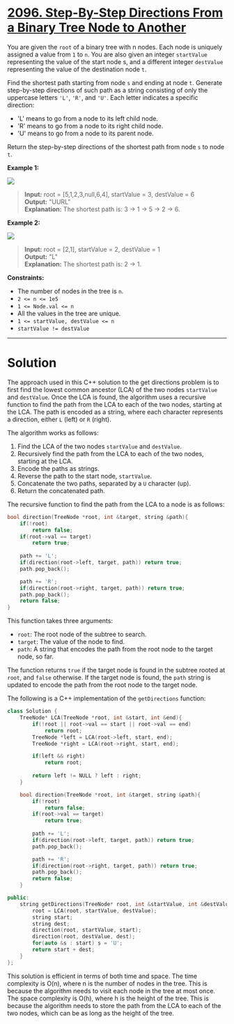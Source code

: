 # [2096. Step-By-Step Directions From a Binary Tree Node to Another](https://leetcode.com/problems/step-by-step-directions-from-a-binary-tree-node-to-another/)

You are given the `root` of a binary tree with n nodes. Each node is uniquely assigned a value from `1` to `n`. You are also given an integer `startValue` representing the value of the start node s, and a different integer `destValue` representing the value of the destination node `t`.

Find the shortest path starting from node `s` and ending at node `t`. Generate step-by-step directions of such path as a string consisting of only the uppercase letters `'L'`, `'R'`, and `'U'`. Each letter indicates a specific direction:

- 'L' means to go from a node to its left child node.
- 'R' means to go from a node to its right child node.
- 'U' means to go from a node to its parent node.

Return the step-by-step directions of the shortest path from node `s` to node `t`.

**Example 1:**

![](https://assets.leetcode.com/uploads/2021/11/15/eg1.png)

>**Input:** root = [5,1,2,3,null,6,4], startValue = 3, destValue = 6<br>
**Output:** "UURL"<br>
**Explanation:** The shortest path is: 3 → 1 → 5 → 2 → 6.

**Example 2:**

![](https://assets.leetcode.com/uploads/2021/11/15/eg2.png)

>**Input:** root = [2,1], startValue = 2, destValue = 1<br>
**Output:** "L"<br>
**Explanation:** The shortest path is: 2 → 1.
 

**Constraints:**

- The number of nodes in the tree is `n`.
- `2 <= n <= 1e5`
- `1 <= Node.val <= n`
- All the values in the tree are unique.
- `1 <= startValue, destValue <= n`
- `startValue != destValue`
---
# Solution

The approach used in this C++ solution to the get directions problem is to first find the lowest common ancestor (LCA) of the two nodes `startValue` and `destValue`. Once the LCA is found, the algorithm uses a recursive function to find the path from the LCA to each of the two nodes, starting at the LCA. The path is encoded as a string, where each character represents a direction, either `L` (left) or `R` (right).

The algorithm works as follows:

1. Find the LCA of the two nodes `startValue` and `destValue`.
2. Recursively find the path from the LCA to each of the two nodes, starting at the LCA.
3. Encode the paths as strings.
4. Reverse the path to the start node, `startValue`.
5. Concatenate the two paths, separated by a `U` character (up).
6. Return the concatenated path.

The recursive function to find the path from the LCA to a node is as follows:

```c++
bool direction(TreeNode *root, int &target, string &path){
    if(!root) 
        return false;
    if(root->val == target)
        return true;
        
    path += 'L';
    if(direction(root->left, target, path)) return true;
    path.pop_back();

    path += 'R';
    if(direction(root->right, target, path)) return true;
    path.pop_back();
    return false;
}
```

This function takes three arguments:

* `root`: The root node of the subtree to search.
* `target`: The value of the node to find.
* `path`: A string that encodes the path from the root node to the target node, so far.

The function returns `true` if the target node is found in the subtree rooted at `root`, and `false` otherwise. If the target node is found, the `path` string is updated to encode the path from the root node to the target node.

The following is a C++ implementation of the `getDirections` function:

```c++
class Solution {
    TreeNode* LCA(TreeNode *root, int &start, int &end){
        if(!root || root->val == start || root->val == end)
            return root;
        TreeNode *left = LCA(root->left, start, end);
        TreeNode *right = LCA(root->right, start, end);

        if(left && right)
            return root;
        
        return left != NULL ? left : right;
    }

    bool direction(TreeNode *root, int &target, string &path){
        if(!root) 
            return false;
        if(root->val == target)
            return true;
        
        path += 'L';
        if(direction(root->left, target, path)) return true;
        path.pop_back();

        path += 'R';
        if(direction(root->right, target, path)) return true;
        path.pop_back();
        return false;
    }

public:
    string getDirections(TreeNode* root, int &startValue, int &destValue) {
        root = LCA(root, startValue, destValue);
        string start;
        string dest;
        direction(root, startValue, start);
        direction(root, destValue, dest);
        for(auto &s : start) s = 'U';
        return start + dest;
    }
};
```

This solution is efficient in terms of both time and space. The time complexity is O(n), where n is the number of nodes in the tree. This is because the algorithm needs to visit each node in the tree at most once. The space complexity is O(h), where h is the height of the tree. This is because the algorithm needs to store the path from the LCA to each of the two nodes, which can be as long as the height of the tree.